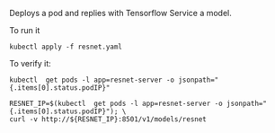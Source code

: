


Deploys a pod and replies with Tensorflow Service a model.


To run it
```shell
kubectl apply -f resnet.yaml
```

To verify it:
```shell
kubectl  get pods -l app=resnet-server -o jsonpath="{.items[0].status.podIP}"

RESNET_IP=$(kubectl  get pods -l app=resnet-server -o jsonpath="{.items[0].status.podIP}"); \
curl -v http://${RESNET_IP}:8501/v1/models/resnet
```